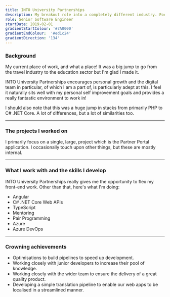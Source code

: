 ```yaml
---
title: INTO University Partnerships
description: My breakout role into a completely different industry. Focusing on higher education, INTO gives me a chance to flex my front-end skills while learning about the .NET Core tech stack.
role: Senior Software Engineer
startDate: 2019-02-01
gradientStartColour: '#7A0000'
gradientEndColour:  '#ed1c24'
gradientDirection: '134'
---
```


### Background
My current place of work, and what a place! It was a big jump to go from the travel industry to the education sector but I'm glad I made it.

INTO University Partnerships encourages personal growth and the digital team in particular, of which I am a part of, is particularly adept at this. I feel it naturally sits well with my personal self improvement goals and provides a really fantastic environment to work in!

I should also note that this was a huge jump in stacks from primarily PHP to C# .NET Core. A lot of differences, but a lot of similarities too.

---

### The projects I worked on
I primarily focus on a single, large, project which is the Partner Portal application. I occasionally touch upon other things, but these are mostly internal.

---

### What I work with and the skills I develop
INTO University Partnerships really gives me the opportunity to flex my front-end work. Other than that, here's what I'm doing:

- Angular
- C# .NET Core Web APIs
- TypeScript
- Mentoring
- Pair Programming
- Azure
- Azure DevOps

---

### Crowning achievements
- Optimisations to build pipelines to speed up development.
- Working closely with junior developers to increase their pool of knowledge.
- Working closely with the wider team to ensure the delivery of a great quality product.
- Developing a simple translation pipeline to enable our web apps to be localised in a streamlined manner.
